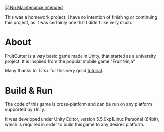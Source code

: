 [![No Maintenance Intended](http://unmaintained.tech/badge.svg)](http://unmaintained.tech/)

This was a homework project. I have no intention of finishing or continuing this project, as it was certainly one that I didn't like very much.

# About

FruitCutter is a very basic game made in Unity, that started as a university project. It is inspired from the popular mobile game "Fruit Ninja"

Many thanks to Tuts+ for this very good [tutorial](https://code.tutsplus.com/tutorials/create-a-fruit-ninja-inspired-game-with-unity--cms-22145).

# Build & Run

The code of this game is cross-platform and can be run on any platform supported by Unity.

It was developed under Unity Editor, version 5.5.0xp1Linux Personal (64bit), which is required in order to build this game to any desired platform.
